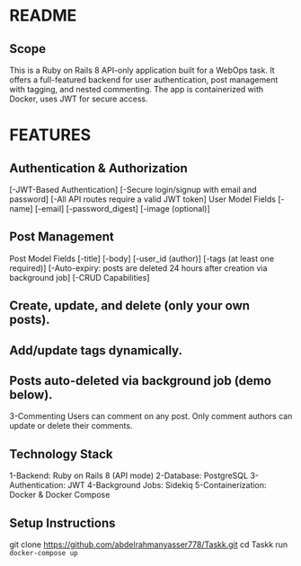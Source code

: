 # README
## Scope
This is a Ruby on Rails 8 API-only application built for a WebOps task. It offers a full-featured backend for user authentication, post management with tagging, and nested commenting. The app is containerized with Docker, uses JWT for secure access.


# FEATURES 
  ## Authentication & Authorization
  [-JWT-Based Authentication]
  [-Secure login/signup with email and password]
  [-All API routes require a valid JWT token]
  User Model Fields
    [-name]
    [-email]
    [-password_digest]
    [-image (optional)]
  
  ## Post Management
  Post Model Fields
    [-title]
    [-body]
    [-user_id (author)]
    [-tags (at least one required)]
    [-Auto-expiry: posts are deleted 24 hours after creation via background job]
    [-CRUD Capabilities]
  
  ## Create, update, and delete (only your own posts).
  ## Add/update tags dynamically.
  ## Posts auto-deleted via background job (demo below).
  
  3-Commenting
  Users can comment on any post.
  Only comment authors can update or delete their comments.


## Technology Stack
  1-Backend: Ruby on Rails 8 (API mode)
  2-Database: PostgreSQL
  3-Authentication: JWT
  4-Background Jobs: Sidekiq
  5-Containerization: Docker & Docker Compose

## Setup Instructions
git clone https://github.com/abdelrahmanyasser778/Taskk.git
cd Taskk
run `docker-compose up` 

